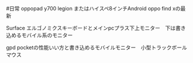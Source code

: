 #日常 
oppopad
y700 legion またはハイスペ8インチAndroid
oppo find xの最新



Surface エルゴノミクスキーボードとメインpcプラス下上モニター　下は書き込めるモバイル系のモニター

gpd pocketの性能いい方と書き込めるモバイルモニター　小型トラックボールマウス